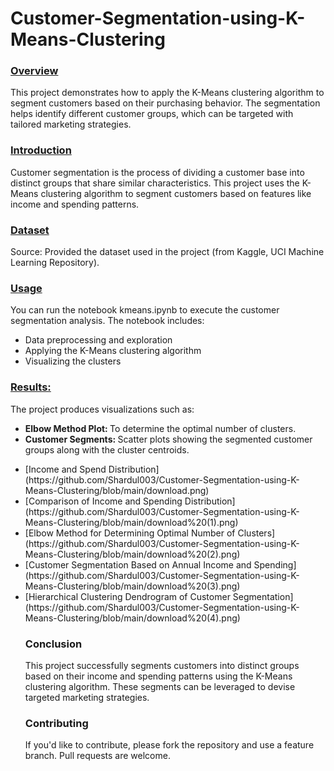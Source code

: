 # Customer-Segmentation-using-K-Means-Clustering
<h3><u>Overview</u></h3>
This project demonstrates how to apply the K-Means clustering algorithm to segment customers based on their purchasing behavior. The segmentation helps identify different customer groups, which can be targeted with tailored marketing strategies.
<h3><u>Introduction</u></h3>
Customer segmentation is the process of dividing a customer base into distinct groups that share similar characteristics. This project uses the K-Means clustering algorithm to segment customers based on features like income and spending patterns.

<h3><u>Dataset</u></h3>
Source: Provided the dataset used in the project (from Kaggle, UCI Machine Learning Repository).
<h3><u>Usage</u></h3>
You can run the notebook kmeans.ipynb to execute the customer segmentation analysis. The notebook includes:
<ul>
  <li>Data preprocessing and exploration</li>
  <li>Applying the K-Means clustering algorithm</li>
  <li>Visualizing the clusters</li>
</ul>
<h3><u>Results:</u></h3>
The project produces visualizations such as:
<ul>
  <li><b>Elbow Method Plot: </b>To determine the optimal number of clusters.</li>
  <li><b>Customer Segments: </b>Scatter plots showing the segmented customer groups along with the cluster centroids.</li></ul>
  <ul>
    <li>[Income and Spend Distribution](https://github.com/Shardul003/Customer-Segmentation-using-K-Means-Clustering/blob/main/download.png)</li>
    <li>[Comparison of Income and Spending Distribution](https://github.com/Shardul003/Customer-Segmentation-using-K-Means-Clustering/blob/main/download%20(1).png)</li>
    <li>[Elbow Method for Determining Optimal Number of Clusters](https://github.com/Shardul003/Customer-Segmentation-using-K-Means-Clustering/blob/main/download%20(2).png)</li>
<li>[Customer Segmentation Based on Annual Income and Spending](https://github.com/Shardul003/Customer-Segmentation-using-K-Means-Clustering/blob/main/download%20(3).png)</li>
<li>[Hierarchical Clustering Dendrogram of Customer Segmentation](https://github.com/Shardul003/Customer-Segmentation-using-K-Means-Clustering/blob/main/download%20(4).png)</li>


<h3>Conclusion</h3>
This project successfully segments customers into distinct groups based on their income and spending patterns using the K-Means clustering algorithm. These segments can be leveraged to devise targeted marketing strategies.

<h3>Contributing</h3>
If you'd like to contribute, please fork the repository and use a feature branch. Pull requests are welcome.

